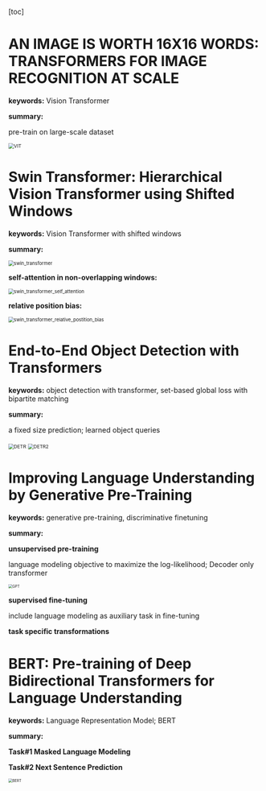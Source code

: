 [toc]

# AN IMAGE IS WORTH 16X16 WORDS: TRANSFORMERS FOR IMAGE RECOGNITION AT SCALE

**keywords:** Vision Transformer

**summary:**

pre-train on large-scale dataset

<img src="E:\github_repos\paper_reading\fig\VIT.png" alt="VIT" style="zoom: 67%;" />

# Swin Transformer: Hierarchical Vision Transformer using Shifted Windows

**keywords:** Vision Transformer with shifted windows

**summary:**

<img src="E:\github_repos\paper_reading\fig\swin_transformer.png" alt="swin_transformer" style="zoom:67%;" />

 **self-attention in non-overlapping windows:**

 <img src="E:\github_repos\paper_reading\fig\swin_transformer_self_attention.png" alt="swin_transformer_self_attention" style="zoom: 67%;" />

**relative position bias:**

<img src="E:\github_repos\paper_reading\fig\swin_transformer_relative_postition_bias.png" alt="swin_transformer_relative_postition_bias" style="zoom:67%;" />

# End-to-End Object Detection with Transformers

**keywords:** object detection with transformer, set-based global loss with bipartite matching

**summary:**

a fixed size prediction; learned object queries

<img src="E:\github_repos\paper_reading\fig\DETR.png" alt="DETR" style="zoom:67%;" />

<img src="E:\github_repos\paper_reading\fig\DETR2.png" alt="DETR2" style="zoom: 67%;" />

# Improving Language Understanding by Generative Pre-Training

**keywords:** generative pre-training, discriminative finetuning

**summary:**

**unsupervised pre-training**

language modeling objective to maximize the log-likelihood; Decoder only transformer

<img src="E:\github_repos\paper_reading\fig\GPT.png" alt="GPT" style="zoom:50%;" />

**supervised fine-tuning**

include language modeling as auxiliary task in fine-tuning

**task specific transformations**

# BERT: Pre-training of Deep Bidirectional Transformers for Language Understanding

**keywords:** Language Representation Model; BERT

**summary:**

**Task#1 Masked Language Modeling**

**Task#2 Next Sentence Prediction**

<img src="E:\github_repos\paper_reading\fig\BERT.png" alt="BERT" style="zoom:50%;" />









































































